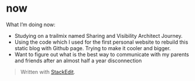 # now

What I’m doing now:

* Studying on a trailmix named Sharing and Visibility Architect Journey.
* Using the code which I used for the first personal website to rebuild this static blog with Github page. Trying to make it cooler and bigger.
* Want to figure out what is the best way to communicate with my parents and friends after an almost half a year disconnection


> Written with [StackEdit](https://stackedit.io/).
<!--stackedit_data:
eyJoaXN0b3J5IjpbLTE0MTkyNjIxNTFdfQ==
-->